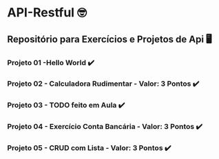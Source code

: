 # API-Restful 🤓
## Repositório para Exercícios e Projetos de Api 🖥️

### Projeto 01 -Hello World ✔️

### Projeto 02 - Calculadora Rudimentar - Valor: 3 Pontos ✔️

### Projeto 03 - TODO feito em Aula ✔️

### Projeto 04 - Exercício Conta Bancária - Valor: 3 Pontos ✔️

### Projeto 05 - CRUD com Lista - Valor: 3 Pontos ✔️
